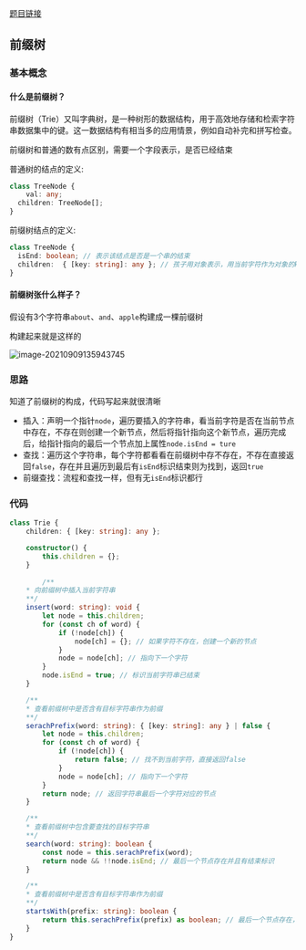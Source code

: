[题目链接](https://leetcode-cn.com/problems/implement-trie-prefix-tree/)



## 前缀树

### 基本概念

#### 什么是前缀树？

前缀树（Trie）又叫字典树，是一种树形的数据结构，用于高效地存储和检索字符串数据集中的键。这一数据结构有相当多的应用情景，例如自动补完和拼写检查。

前缀树和普通的数有点区别，需要一个字段表示，是否已经结束

普通树的结点的定义:

```typescript
class TreeNode {
	val: any;
  children: TreeNode[];
}
```

前缀树结点的定义:

```typescript
class TreeNode {
  isEnd: boolean; // 表示该结点是否是一个串的结束
  children:  { [key: string]: any }; // 孩子用对象表示，用当前字符作为对象的key
}
```

#### 前缀树张什么样子？

假设有3个字符串`about`、`and`、`apple`构建成一棵前缀树

构建起来就是这样的

![image-20210909135943745](https://i.loli.net/2021/09/09/Y12Hh9gwokETBxX.png)

### 思路

知道了前缀树的构成，代码写起来就很清晰

- 插入：声明一个指针`node`，遍历要插入的字符串，看当前字符是否在当前节点中存在，不存在则创建一个新节点，然后将指针指向这个新节点，遍历完成后，给指针指向的最后一个节点加上属性`node.isEnd = ture`
- 查找：遍历这个字符串，每个字符都看看在前缀树中存不存在，不存在直接返回`false`，存在并且遍历到最后有`isEnd`标识结束则为找到，返回`true`
- 前缀查找：流程和查找一样，但有无`isEnd`标识都行

### 代码

```typescript
class Trie {
    children: { [key: string]: any };

    constructor() {
        this.children = {};
    }
  
		/**
  	* 向前缀树中插入当前字符串
  	**/
    insert(word: string): void {
        let node = this.children;
        for (const ch of word) {
            if (!node[ch]) { 
                node[ch] = {}; // 如果字符不存在，创建一个新的节点
            }
            node = node[ch]; // 指向下一个字符
        }
        node.isEnd = true; // 标识当前字符串已结束
    }

  	/**
  	* 查看前缀树中是否含有目标字符串作为前缀
  	**/
    serachPrefix(word: string): { [key: string]: any } | false {
        let node = this.children;
        for (const ch of word) {
            if (!node[ch]) {
                return false; // 找不到当前字符，直接返回false
            }
            node = node[ch]; // 指向下一个字符
        }
        return node; // 返回字符串最后一个字符对应的节点
    }

  	/**
  	* 查看前缀树中包含要查找的目标字符串
  	**/
    search(word: string): boolean {
        const node = this.serachPrefix(word);
        return node && !!node.isEnd; // 最后一个节点存在并且有结束标识
    }

  	/**
  	* 查看前缀树中是否含有目标字符串作为前缀
  	**/
    startsWith(prefix: string): boolean {
        return this.serachPrefix(prefix) as boolean; // 最后一个节点存在，不管有没有结束标识
    }
}
```

